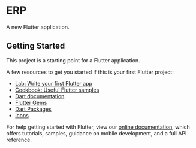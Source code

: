# ERP

A new Flutter application.

## Getting Started

This project is a starting point for a Flutter application.

A few resources to get you started if this is your first Flutter project:

- [Lab: Write your first Flutter app](https://flutter.dev/docs/get-started/codelab)
- [Cookbook: Useful Flutter samples](https://flutter.dev/docs/cookbook)
- [Dart documentation](https://dart.dev/guides)
- [Flutter Gems](https://fluttergems.dev/)
- [Dart Packages](https://pub.dev/)
- [Icons](https://www.iconfinder.com/)

For help getting started with Flutter, view our
[online documentation](https://flutter.dev/docs), which offers tutorials,
samples, guidance on mobile development, and a full API reference.
